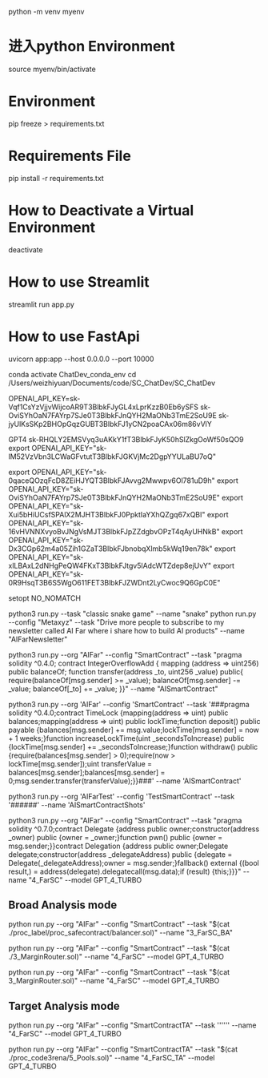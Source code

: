 python -m venv myenv   

# 进入python Environment
source myenv/bin/activate

# Environment
pip freeze > requirements.txt

# Requirements File
pip install -r requirements.txt

# How to Deactivate a Virtual Environment
deactivate

# How to use Streamlit
streamlit run app.py

# How to use FastApi
uvicorn app:app --host 0.0.0.0 --port 10000

conda activate ChatDev_conda_env
cd /Users/weizhiyuan/Documents/code/SC_ChatDev/SC_ChatDev


OPENAI_API_KEY=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
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
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

GPT4
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
export OPENAI_API_KEY="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"


export OPENAI_API_KEY="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"
export OPENAI_API_KEY="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"
export OPENAI_API_KEY="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"
export OPENAI_API_KEY="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"
export OPENAI_API_KEY="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"
export OPENAI_API_KEY="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"
export OPENAI_API_KEY="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"

setopt NO_NOMATCH


python3 run.py --task "classic snake game" --name "snake"
python run.py --config "Metaxyz" --task "Drive more people to subscribe to my newsletter called AI Far where i share how to build AI products" --name "AIFarNewsletter"


python3 run.py --org "AIFar" --config "SmartContract" --task "pragma solidity ^0.4.0; contract IntegerOverflowAdd { mapping (address => uint256) public balanceOf; function transfer(address _to, uint256 _value) public{ require(balanceOf[msg.sender] >= _value); balanceOf[msg.sender] -= _value; balanceOf[_to] += _value; }}" --name "AISmartContract"


python3 run.py --org 'AIFar' --config 'SmartContract' --task '###pragma solidity ^0.4.0;contract TimeLock {mapping(address => uint) public balances;mapping(address => uint) public lockTime;function deposit() public payable {balances[msg.sender] += msg.value;lockTime[msg.sender] = now + 1 weeks;}function increaseLockTime(uint _secondsToIncrease) public {lockTime[msg.sender] += _secondsToIncrease;}function withdraw() public {require(balances[msg.sender] > 0);require(now > lockTime[msg.sender]);uint transferValue = balances[msg.sender];balances[msg.sender] = 0;msg.sender.transfer(transferValue);}}###' --name 'AISmartContract'


python3 run.py --org 'AIFarTest' --config 'TestSmartContract' --task '######' --name 'AISmartContractShots'


python3 run.py --org "AIFar" --config "SmartContract" --task "pragma solidity ^0.7.0;contract Delegate {address public owner;constructor(address _owner) public {owner = _owner;}function pwn() public {owner = msg.sender;}}contract Delegation {address public owner;Delegate delegate;constructor(address _delegateAddress) public {delegate = Delegate(_delegateAddress);owner = msg.sender;}fallback() external {(bool result,) = address(delegate).delegatecall(msg.data);if (result) {this;}}}" --name "4_FarSC" --model GPT_4_TURBO

## Broad Analysis mode
python run.py --org "AIFar" --config "SmartContract" --task "$(cat ./proc_label/proc_safecontract/balancer.sol)" --name "3_FarSC_BA"

python run.py --org "AIFar" --config "SmartContract" --task "$(cat ./3_MarginRouter.sol)" --name "4_FarSC" --model GPT_4_TURBO

python run.py --org "AIFar" --config "SmartContract" --task "$(cat 3_MarginRouter.sol)" --name "4_FarSC" --model GPT_4_TURBO


## Target Analysis mode
python run.py --org "AIFar" --config "SmartContractTA" --task '''''' --name "4_FarSC" --model GPT_4_TURBO

python run.py --org "AIFar" --config "SmartContractTA" --task "$(cat ./proc_code3rena/5_Pools.sol)" --name "4_FarSC_TA" --model GPT_4_TURBO